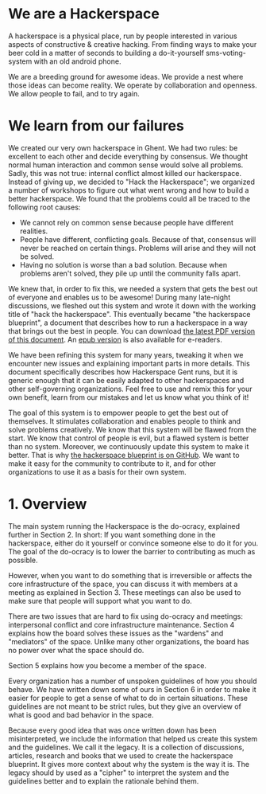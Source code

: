 # We are a Hackerspace

A hackerspace is a physical place, run by people interested in various aspects of constructive & creative hacking. From finding ways to make your beer cold in a matter of seconds to building a do-it-yourself sms-voting-system with an old android phone.

We are a breeding ground for awesome ideas. We provide a nest where those ideas can become reality. We operate by collaboration and openness. We allow people to fail, and to try again.

# We learn from our failures

We created our very own hackerspace in Ghent. We had two rules: be excellent to each other and decide everything by consensus. We thought normal human interaction and common sense would solve all problems. Sadly, this was not true: internal conflict almost killed our hackerspace. Instead of giving up, we decided to "Hack the Hackerspace"; we organized a number of workshops to figure out what went wrong and how to build a better hackerspace. We found that the problems could all be traced to the following root causes:

* We cannot rely on common sense because people have different realities.
* People have different, conflicting goals. Because of that, consensus will never be reached on certain things. Problems will arise and they will not be solved.
* Having no solution is worse than a bad solution. Because when problems aren't solved, they pile up until the community falls apart.

We knew that, in order to fix this, we needed a system that gets the best out of everyone and enables us to be awesome! During many late-night discussions, we fleshed out this system and wrote it down with the working title of "hack the hackerspace". This eventually became "the hackerspace blueprint", a document that describes how to run a hackerspace in a way that brings out the best in people. You can download [the latest PDF version of this document](https://github.com/0x20/hackerspace-blueprint/releases/latest/download/hackerspace-blueprint.pdf). An [epub version](https://github.com/0x20/hackerspace-blueprint/releases/latest/download/hackerspace-blueprint.epub) is also available for e-readers.

We have been refining this system for many years, tweaking it when we encounter new issues and explaining important parts in more details. This document specifically describes how Hackerspace Gent runs, but it is generic enough that it can be easily adapted to other hackerspaces and other self-governing organizations. Feel free to use and remix this for your own benefit, learn from our mistakes and let us know what you think of it!

The goal of this system is to empower people to get the best out of themselves. It stimulates collaboration and enables people to think and solve problems creatively. We know that this system will be flawed from the start. We know that control of people is evil, but a flawed system is better than no system. Moreover, we continuously update this system to make it better. That is why [the hackerspace blueprint is on GitHub](https://github.com/0x20/hackerspace-blueprint). We want to make it easy for the community to contribute to it, and for other organizations to use it as a basis for their own system.

# 1. Overview

The main system running the Hackerspace is the do-ocracy, explained further in Section 2. In short: If you want something done in the hackerspace, either do it yourself or convince someone else to do it for you. The goal of the do-ocracy is to lower the barrier to contributing as much as possible.

However, when you want to do something that is irreversible or affects the core infrastructure of the space, you can discuss it with members at a meeting as explained in Section 3. These meetings can also be used to make sure that people will support what you want to do.

There are two issues that are hard to fix using do-ocracy and meetings: interpersonal conflict and core infrastructure maintenance. Section 4 explains how the board solves these issues as the "wardens" and "mediators" of the space. Unlike many other organizations, the board has no power over what the space should do.

Section 5 explains how you become a member of the space.

Every organization has a number of unspoken guidelines of how you should behave. We have written down some of ours in Section 6 in order to make it easier for people to get a sense of what to do in certain situations. These guidelines are not meant to be strict rules, but they give an overview of what is good and bad behavior in the space.

Because every good idea that was once written down has been misinterpreted, we include the information that helped us create this system and the guidelines. We call it the legacy. It is a collection of discussions, articles, research and books that we used to create the hackerspace blueprint. It gives more context about why the system is the way it is. The legacy should by used as a "cipher" to interpret the system and the guidelines better and to explain the rationale behind them.